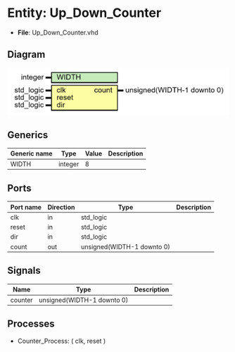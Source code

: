 # Entity: Up_Down_Counter 

- **File**: Up_Down_Counter.vhd
## Diagram

![image](Up_Down_Counter.png)
## Generics

| Generic name | Type    | Value | Description |
| ------------ | ------- | ----- | ----------- |
| WIDTH        | integer | 8     |             |
## Ports

| Port name | Direction | Type                       | Description |
| --------- | --------- | -------------------------- | ----------- |
| clk       | in        | std_logic                  |             |
| reset     | in        | std_logic                  |             |
| dir       | in        | std_logic                  |             |
| count     | out       | unsigned(WIDTH-1 downto 0) |             |
## Signals

| Name    | Type                       | Description |
| ------- | -------------------------- | ----------- |
| counter | unsigned(WIDTH-1 downto 0) |             |
## Processes
- Counter_Process: ( clk, reset )
